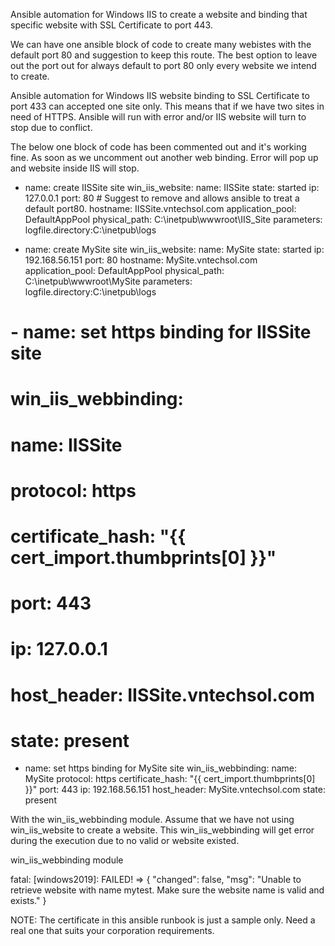 Ansible automation for Windows IIS to create a website and binding that specific website with SSL Certificate to port 443.

We can have one ansible block of code to create many webistes with the default port 80 and suggestion to keep this route. The best option to leave out the port out for always default to port 80 only every website we intend to create.

Ansible automation for Windows IIS website binding to SSL Certificate to port 433 can accepted one site only. This means that if we have two sites in need of HTTPS. Ansible will run with error and/or IIS website will turn to stop due to conflict. 

The below one block of code has been commented out and it's working fine. As soon as we uncomment out another web binding. Error will pop up and website inside IIS will stop.

- name: create IISSite site
  win_iis_website:
    name: IISSite
    state: started
    ip: 127.0.0.1
    port: 80    # Suggest to remove and allows ansible to treat a default port80.
    hostname: IISSite.vntechsol.com
    application_pool: DefaultAppPool
    physical_path: C:\inetpub\wwwroot\IIS_Site
    parameters: logfile.directory:C:\inetpub\logs

- name: create MySite site
  win_iis_website:
    name: MySite
    state: started
    ip: 192.168.56.151
    port: 80
    hostname: MySite.vntechsol.com
    application_pool: DefaultAppPool
    physical_path: C:\inetpub\wwwroot\MySite
    parameters: logfile.directory:C:\inetpub\logs

# - name: set https binding for IISSite site
#   win_iis_webbinding:
#     name: IISSite
#     protocol: https
#     certificate_hash: "{{ cert_import.thumbprints[0] }}"
#     port: 443
#     ip: 127.0.0.1
#     host_header: IISSite.vntechsol.com
#     state: present

- name: set https binding for MySite site
  win_iis_webbinding:
    name: MySite
    protocol: https
    certificate_hash: "{{ cert_import.thumbprints[0] }}"
    port: 443
    ip: 192.168.56.151
    host_header: MySite.vntechsol.com
    state: present

With the win_iis_webbinding module. Assume that we have not using win_iis_website to create a website. This win_iis_webbinding will get error during the execution due to no valid or website existed.

win_iis_webbinding module

fatal: [windows2019]: FAILED! => {
    "changed": false,
    "msg": "Unable to retrieve website with name mytest. Make sure the website name is valid and exists."
}

NOTE: The certificate in this ansible runbook is just a sample only. Need a real one that suits your corporation requirements.